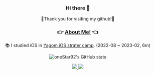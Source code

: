 <div align="center">

### Hi there 👋
🎉Thank you for visiting my github!🎉
<br>

### 👉 [About Me!](https://spark-tune-685.notion.site/8e59cbbfff084ee8986e1f20541ab1cb?pvs=4) 👈

📚 I studied iOS in [Yagom iOS strater camp](https://www.yagom-academy.kr/). (2022-08 ~ 2023-02, 6m)
<br>

![oneStar92's GitHub stats](https://github-readme-stats.vercel.app/api?username=oneStar92&theme=transparent&show_icons=true)
<br>

<p>
  <a href="https://ios-ayaan.tistory.com/" target="_blank"><img src="https://img.shields.io/badge/Blog-FFFFFF?style=flat-square&logo=tistory&logoColor=black"/>
  <a href="mailto:onestar7984@gmail.com" target="_blank"><img src="https://img.shields.io/badge/onestar7984@gmail.com-EA4335?style=flat-square&logo=Gmail&logoColor=white"/></a>
</p>

</div>
